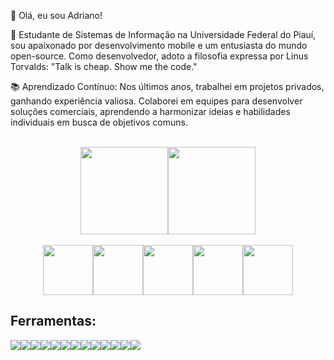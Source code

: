 👋 Olá, eu sou Adriano!

🚀 Estudante de Sistemas de Informação na Universidade Federal do Piauí, sou apaixonado por desenvolvimento mobile e um entusiasta do mundo open-source. Como desenvolvedor, adoto a filosofia expressa por Linus Torvalds: "Talk is cheap. Show me the code."

📚 Aprendizado Contínuo:
Nos últimos anos, trabalhei em projetos privados, ganhando experiência valiosa. Colaborei em equipes para desenvolver soluções comerciais, aprendendo a harmonizar ideias e habilidades individuais em busca de objetivos comuns.

<br>

<div align="center">
  <img height="140em" src="https://github-readme-stats.vercel.app/api?username=certainlyWrong&theme=dracula"><img height="140em" src="https://github-readme-stats.vercel.app/api/top-langs/?username=certainlyWrong&hide=html&layout=compact&theme=dracula">
  <br>
  <br>
  <img src="https://ask.libreoffice.org/uploads/asklibo/original/3X/3/5/35664d063435f940bda4cb3bb31ea0a6c5fed2f4.gif" width="80"><img src="https://media.giphy.com/media/H6PNB75ZvYUDZmREn3/giphy.gif" width="80"><img src="https://media.giphy.com/media/H6PNB75ZvYUDZmREn3/giphy.gif" width="80"><img src="https://media.giphy.com/media/H6PNB75ZvYUDZmREn3/giphy.gif" width="80"><img src="https://ask.libreoffice.org/uploads/asklibo/original/3X/3/5/35664d063435f940bda4cb3bb31ea0a6c5fed2f4.gif" width="80">
</div>

## **Ferramentas:**

<img src="https://img.shields.io/badge/Flutter-02569B?style=for-the-badge&logo=flutter&logoColor=white"/><img src="https://img.shields.io/badge/Firebase-F29D0C?style=for-the-badge&logo=firebase&logoColor=white"/><img src="https://img.shields.io/badge/Git-F24B4B?style=for-the-badge&logo=git&logoColor=white"/><img src="https://img.shields.io/badge/Linux-9818D9?style=for-the-badge&logo=linux&logoColor=white"/><img src="https://img.shields.io/badge/Python-14354C?style=for-the-badge&logo=python&logoColor=white"/><img src="https://img.shields.io/badge/Jupyter-FA7521?style=for-the-badge&logo=jupyter&logoColor=white"/><img src="https://img.shields.io/badge/C-00599C?style=for-the-badge&logo=c&logoColor=white"/><img src="https://img.shields.io/badge/MySQL-46475E?style=for-the-badge&logo=mysql&logoColor=white"/><img src="https://img.shields.io/badge/Docker-363DDD?style=for-the-badge&logo=docker&logoColor=white"/><img src="https://img.shields.io/badge/HTML-239120?style=for-the-badge&logo=html5&logoColor=white"/><img src="https://img.shields.io/badge/CSS-FC610F?&style=for-the-badge&logo=css3&logoColor=white"/><img src="https://img.shields.io/badge/JavaScript-024959?style=for-the-badge&logo=javascript&logoColor=white"/><img src="https://img.shields.io/badge/TypeScript-007ACC?style=for-the-badge&logo=typescript&logoColor=white"/>
